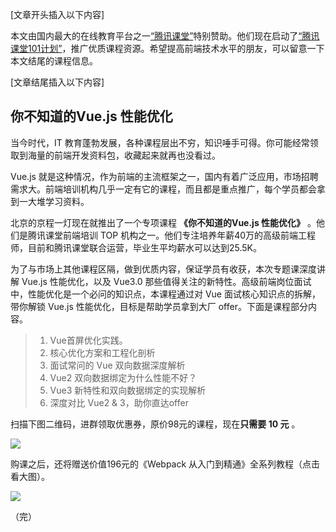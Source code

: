 [文章开头插入以下内容]

本文由国内最大的在线教育平台之一[“腾讯课堂”](https://ke.qq.com/?utm=ruanyifeng)特别赞助。他们现在启动了[“腾讯课堂101计划”](https://edu.qq.com/a/20190119/005414.htm)，推广优质课程资源。希望提高前端技术水平的朋友，可以留意一下本文结尾的课程信息。

[文章结尾插入以下内容]


## 你不知道的Vue.js 性能优化

当今时代，IT 教育蓬勃发展，各种课程层出不穷，知识唾手可得。你可能经常领取到海量的前端开发资料包，收藏起来就再也没看过。

Vue.js 就是这种情况，作为前端的主流框架之一，国内有着广泛应用，市场招聘需求大。前端培训机构几乎一定有它的课程，而且都是重点推广，每个学员都会拿到一大堆学习资料。

北京的京程一灯现在就推出了一个专项课程 **《你不知道的Vue.js 性能优化》** 。他们是腾讯课堂前端培训 TOP 机构之一。他们专注培养年薪40万的高级前端工程师，目前和腾讯课堂联合运营，毕业生平均薪水可以达到25.5K。

为了与市场上其他课程区隔，做到优质内容，保证学员有收获，本次专题课深度讲解 Vue.js 性能优化，以及 Vue3.0 那些值得关注的新特性。高级前端岗位面试中，性能优化是一个必问的知识点，本课程通过对 Vue 面试核心知识点的拆解，带你解锁 Vue.js 性能优化，目标是帮助学员拿到大厂 offer。下面是课程部分内容。

> 1. Vue首屏优化实践。
> 2. 核心优化方案和工程化剖析
> 3. 面试常问的 Vue 双向数据深度解析
> 4. Vue2 双向数据绑定为什么性能不好？
> 5. Vue3 新特性和双向数据绑定的实现解析
> 6. 深度对比 Vue2 & 3，助你直达offer

扫描下图二维码，进群领取优惠券，原价98元的课程，现在**只需要 10 元** 。

![](https://www.wangbase.com/blogimg/asset/201912/bg2019120603.jpg)

购课之后，还将赠送价值196元的《Webpack 从入门到精通》全系列教程（点击看大图）。

[![](https://www.wangbase.com/blogimg/asset/201912/bg2019120602.jpg)](https://www.wangbase.com/blogimg/asset/201912/bg2019120601.jpg)

（完）
